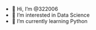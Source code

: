 - 👋 Hi, I’m @322006
- 👀 I’m interested in Data Science
- 🌱 I’m currently learning Python

<!---
322006/322006 is a ✨ special ✨ repository because its `README.md` (this file) appears on your GitHub profile.
You can click the Preview link to take a look at your changes.
--->
